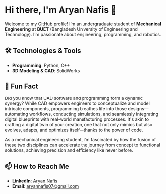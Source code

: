 # Hi there, I'm Aryan Nafis 👋 

Welcome to my GitHub profile! I’m an undergraduate student of **Mechanical Engineering** at **BUET** (Bangladesh University of Engineering and Technology). I’m passionate about engineering, programming, and robotics.

## 🛠️ Technologies & Tools
- **Programming**: Python, C++  
- **3D Modeling & CAD**: SolidWorks  

## 📢 Fun Fact
Did you know that CAD software and programming form a dynamic synergy? While CAD empowers engineers to conceptualize and model intricate components, programming breathes life into those designs—automating workflows, conducting simulations, and seamlessly integrating digital blueprints with real-world manufacturing processes. It's akin to crafting a digital twin of your creation, one that not only mimics but also evolves, adapts, and optimizes itself—thanks to the power of code.

As a mechanical engineering student, I’m fascinated by how the fusion of these two disciplines can accelerate the journey from concept to functional solutions, achieving precision and efficiency like never before.

## 📫 How to Reach Me
- **LinkedIn**: [Aryan Nafis](https://www.linkedin.com/in/arynfs/)  
- **Email**: aryannafis07@gmail.com
